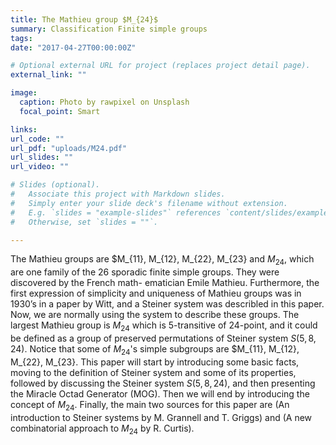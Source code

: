 ```yaml
---
title: The Mathieu group $M_{24}$
summary: Classification Finite simple groups 
tags:
date: "2017-04-27T00:00:00Z"

# Optional external URL for project (replaces project detail page).
external_link: ""

image:
  caption: Photo by rawpixel on Unsplash
  focal_point: Smart

links:
url_code: ""
url_pdf: "uploads/M24.pdf"
url_slides: ""
url_video: ""

# Slides (optional).
#   Associate this project with Markdown slides.
#   Simply enter your slide deck's filename without extension.
#   E.g. `slides = "example-slides"` references `content/slides/example-slides.md`.
#   Otherwise, set `slides = ""`.

---
```


The Mathieu groups are $M_{11}, M_{12}, M_{22}, M_{23} and $M_{24}$, which are one family of the $26$ sporadic finite simple groups.
They were discovered by the French math- ematician Emile Mathieu. Furthermore, the first expression  of simplicity and uniqueness of Mathieu groups was 
in 1930’s in a paper by Witt, and a Steiner system was describled
in this paper. Now, we are normally using the system to describe these groups. The largest Mathieu group is $M_{24}$ which
is $5$-transitive of $24$-point, and it could be defined as a group of preserved permutations of Steiner system $S(5, 8, 24)$.
Notice that some of $M_{24}$'s simple subgroups are $M_{11}, M_{12}, M_{22}, M_{23}. This paper will start by introducing some basic facts,
moving to the definition of Steiner system and some of its properties, followed by discussing the Steiner system $S(5, 8, 24)$, and then presenting 
the Miracle Octad Generator (MOG). Then we will end by introducing the concept of $M_{24}$. Finally, the main two sources for this paper are
(An introduction to Steiner systems by M. Grannell and T. Griggs) and (A new combinatorial approach to $M_{24}$ by R. Curtis).